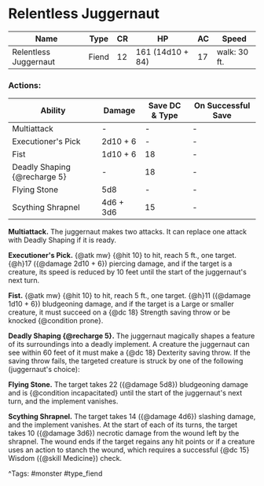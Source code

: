 # Relentless Juggernaut

| Name | Type | CR | HP | AC | Speed |
|------|------|----|----|----|-------|
| Relentless Juggernaut | Fiend | 12 | 161 (14d10 + 84) | 17 | walk: 30 ft. |

### Actions:

| Ability | Damage | Save DC & Type | On Successful Save |
|---------|--------|----------------|--------------------|
| Multiattack | - | - | - |
| Executioner's Pick | 2d10 + 6 | - | - |
| Fist | 1d10 + 6 | 18 | - |
| Deadly Shaping {@recharge 5} | - | 18 | - |
| Flying Stone | 5d8 | - | - |
| Scything Shrapnel | 4d6 + 3d6 | 15 | - |


**Multiattack.** The juggernaut makes two attacks. It can replace one attack with Deadly Shaping if it is ready.

**Executioner's Pick.** {@atk mw} {@hit 10} to hit, reach 5 ft., one target. {@h}17 ({@damage 2d10 + 6}) piercing damage, and if the target is a creature, its speed is reduced by 10 feet until the start of the juggernaut's next turn.

**Fist.** {@atk mw} {@hit 10} to hit, reach 5 ft., one target. {@h}11 ({@damage 1d10 + 6}) bludgeoning damage, and if the target is a Large or smaller creature, it must succeed on a {@dc 18} Strength saving throw or be knocked {@condition prone}.

**Deadly Shaping {@recharge 5}.** The juggernaut magically shapes a feature of its surroundings into a deadly implement. A creature the juggernaut can see within 60 feet of it must make a {@dc 18} Dexterity saving throw. If the saving throw fails, the targeted creature is struck by one of the following (juggernaut's choice):

**Flying Stone.** The target takes 22 ({@damage 5d8}) bludgeoning damage and is {@condition incapacitated} until the start of the juggernaut's next turn, and the implement vanishes.

**Scything Shrapnel.** The target takes 14 ({@damage 4d6}) slashing damage, and the implement vanishes. At the start of each of its turns, the target takes 10 ({@damage 3d6}) necrotic damage from the wound left by the shrapnel. The wound ends if the target regains any hit points or if a creature uses an action to stanch the wound, which requires a successful {@dc 15} Wisdom ({@skill Medicine}) check.

^Tags: #monster #type_fiend